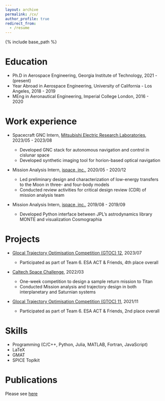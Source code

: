 ```yaml
---
layout: archive
permalink: /cv/
author_profile: true
redirect_from:
  - /resume
---
```


{% include base_path %}

Education
======

* Ph.D in Aerospace Engineering, Georgia Institute of Technology, 2021 - (present)
* Year Abroad in Aerospace Engineering, University of California - Los Angeles, 2018 - 2019
* MEng in Aeronautical Engineering, Imperial College London, 2016 - 2020

Work experience
======

* Spacecraft GNC Intern, [Mitsubishi Electric Research Laboratories](https://www.merl.com/), 2023/05 - 2023/08
  * Developed GNC stack for autonomous navigation and control in cislunar space
  * Developed synthetic imaging tool for horion-based optical navigation

* Mission Analysis Intern, [ispace, inc.](https://ispace-inc.com/), 2020/05 - 2020/12
  * Led preliminary design and characterization of low-energy transfers to the Moon in three- and four-body models
  * Conducted review activities for critical design review (CDR) of mission analysis team

* Mission Analysis Intern, [ispace, inc.](https://ispace-inc.com/), 2019/08 - 2019/09
  * Developed Python interface between JPL’s astrodynamics library MONTE and visualization Cosmographia

Projects
======
* [Glocal Trajectory Optimisation Competition (GTOC) 12](https://gtoc12.tsinghua.edu.cn/competition/teamInfo), 2023/07
  * Participated as part of Team 6. ESA ACT & Friends, 4th place overall

* [Caltech Space Challenge](https://www.spacechallenge.caltech.edu/description), 2022/03
  * One-week competition to design a sample return mission to Titan
  * Conducted Mission analysis and trajectory design in both interplanetary and Saturnian systems

* [Glocal Trajectory Optimisation Competition (GTOC) 11](https://gtoc11.nudt.edu.cn/GTOC?page=home), 2021/11
  * Participated as part of Team 6. ESA ACT & Friends, 2nd place overall


Skills
======
* Programming (C/C++, Python, Julia, MATLAB, Fortran, JavaScript)
* LaTeX
* GMAT
* SPICE Toplkit

Publications
======

Please see [here](/publications/)
  
<!-- Talks
======
  <ul>{% for post in site.talks %}
    {% include archive-single-talk-cv.html %}
  {% endfor %}</ul>
  
Teaching
======
  <ul>{% for post in site.teaching %}
    {% include archive-single-cv.html %}
  {% endfor %}</ul>
  
Service and leadership
======
* Currently signed in to 43 different slack teams -->
